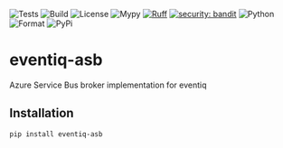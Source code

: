 ![Tests](https://github.com/asynq-io/eventiq-asb/workflows/Tests/badge.svg)
![Build](https://github.com/asynq-io/eventiq-asb/workflows/Publish/badge.svg)
![License](https://img.shields.io/github/license/asynq-io/eventiq-asb)
![Mypy](https://img.shields.io/badge/mypy-checked-blue)
[![Ruff](https://img.shields.io/endpoint?url=https://raw.githubusercontent.com/charliermarsh/ruff/main/assets/badge/v1.json)](https://github.com/charliermarsh/ruff)
[![security: bandit](https://img.shields.io/badge/security-bandit-yellow.svg)](https://github.com/PyCQA/bandit)
![Python](https://img.shields.io/pypi/pyversions/eventiq-asb)
![Format](https://img.shields.io/pypi/format/eventiq-asb)
![PyPi](https://img.shields.io/pypi/v/eventiq-asb)

# eventiq-asb

Azure Service Bus broker implementation for eventiq


## Installation

```shell
pip install eventiq-asb
```
